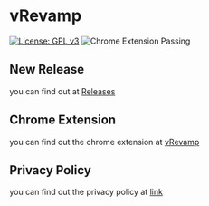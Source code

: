 # vRevamp
[![License: GPL v3](https://img.shields.io/badge/License-GPLv3-blue.svg)](https://www.gnu.org/licenses/gpl-3.0) ![Chrome Extension Passing](https://img.shields.io/badge/Google%20Chrome-4285F4?style=for-the-badge&logo=GoogleChrome&logoColor=white)
## New Release 
you can find out at [Releases](https://github.com/sanjay7178/vRevamp/releases/)
## Chrome Extension
you can find out the chrome extension at [vRevamp](https://chrome.google.com/webstore/detail/vrevamp/jfmlhhjlkbliphgkmeingeacbijcilcl)
## Privacy Policy
you can find out the privacy policy at [link](https://vrevamp.nullchapter.tech/privacy-policy)
